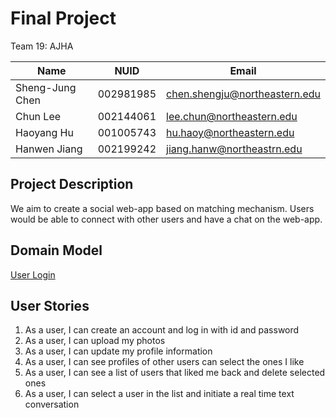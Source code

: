 # Final Project

Team 19: AJHA

| Name | NUID | Email|
| ---------- | ---------- | ---------- |
| Sheng-Jung Chen | 002981985 | chen.shengju@northeastern.edu |
| Chun Lee | 002144061 | lee.chun@northeastern.edu |
| Haoyang Hu | 001005743 | hu.haoy@northeastern.edu |
| Hanwen Jiang | 002199242 | jiang.hanw@northeastrn.edu |

## Project Description

We aim to create a social web-app based on matching mechanism.
Users would be able to connect with other users and have a chat on the web-app.

## Domain Model

[User Login](https://github.com/neu-mis-info6150-spring-2022/final-project-ajhj/blob/main/Domain%20Model-Login.png)

## User Stories

1. As a user, I can create an account and log in with id and password
2. As a user, I can upload my photos
3. As a user, I can update my profile information
4. As a user, I can see profiles of other users can select the ones I like
5. As a user, I can see a list of users that liked me back and delete selected ones
6. As a user, I can select a user in the list and initiate a real time text conversation